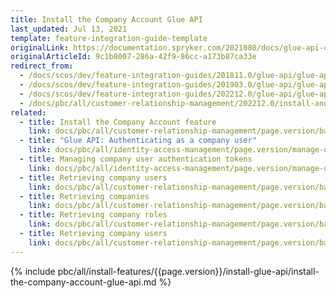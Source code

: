 ```yaml
---
title: Install the Company Account Glue API
last_updated: Jul 13, 2021
template: feature-integration-guide-template
originalLink: https://documentation.spryker.com/2021080/docs/glue-api-company-account-api-feature-integration
originalArticleId: 9c1b8007-286a-42f9-86cc-a173b87ca33e
redirect_from:
  - /docs/scos/dev/feature-integration-guides/201811.0/glue-api/glue-api-company-account-feature-integration.html
  - /docs/scos/dev/feature-integration-guides/201903.0/glue-api/glue-api-company-account-feature-integration.html
  - /docs/scos/dev/feature-integration-guides/202212.0/glue-api/glue-api-company-account-feature-integration.html
  - /docs/pbc/all/customer-relationship-management/202212.0/install-and-upgrade/install-glue-api/install-the-company-account-glue-api.html
related:
  - title: Install the Company Account feature
    link: docs/pbc/all/customer-relationship-management/page.version/base-shop/install-and-upgrade/install-features/install-the-company-account-feature.html
  - title: "Glue API: Authenticating as a company user"
    link: docs/pbc/all/identity-access-management/page.version/manage-using-glue-api/glue-api-authenticate-as-a-company-user.html
  - title: Managing company user authentication tokens
    link: docs/pbc/all/identity-access-management/page.version/manage-using-glue-api/glue-api-manage-company-user-authentication-tokens.html
  - title: Retrieving company users
    link: docs/pbc/all/customer-relationship-management/page.version/base-shop/manage-using-glue-api/company-account/glue-api-retrieve-company-users.html
  - title: Retrieving companies
    link: docs/pbc/all/customer-relationship-management/page.version/base-shop/manage-using-glue-api/company-account/glue-api-retrieve-companies.html
  - title: Retrieving company roles
    link: docs/pbc/all/customer-relationship-management/page.version/base-shop/manage-using-glue-api/company-account/glue-api-retrieve-company-roles.html
  - title: Retrieving company users
    link: docs/pbc/all/customer-relationship-management/page.version/base-shop/manage-using-glue-api/company-account/glue-api-retrieve-company-users.html
---
```


{% include pbc/all/install-features/{{page.version}}/install-glue-api/install-the-company-account-glue-api.md %} <!-- To edit, see /_includes/pbc/all/install-features/202204.0/install-glue-api/install-the-company-account-glue-api.md -->
